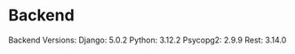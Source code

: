 # Backend
Backend
Versions:
    Django: 5.0.2
    Python: 3.12.2
    Psycopg2: 2.9.9 
    Rest: 3.14.0

